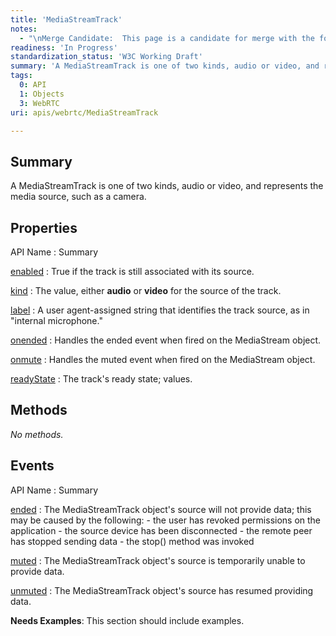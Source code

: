 ```yaml
---
title: 'MediaStreamTrack'
notes:
  - "\nMerge Candidate:  This page is a candidate for merge with the following pages: [[apis/media_capture_and_streams/MediaStreamTrack]] \n\n"
readiness: 'In Progress'
standardization_status: 'W3C Working Draft'
summary: 'A MediaStreamTrack is one of two kinds, audio or video, and represents the media source, such as a camera.'
tags:
  0: API
  1: Objects
  3: WebRTC
uri: apis/webrtc/MediaStreamTrack

---
```

## Summary

A MediaStreamTrack is one of two kinds, audio or video, and represents the media source, such as a camera.

## Properties

API Name
:   Summary

[enabled](/apis/webrtc/MediaStreamTrack/enabled)
:   True if the track is still associated with its source.

[kind](/apis/webrtc/MediaStreamTrack/kind)
:   The value, either **audio** or **video** for the source of the track.

[label](/apis/webrtc/MediaStreamTrack/label)
:   A user agent-assigned string that identifies the track source, as in "internal microphone."

[onended](/apis/webrtc/MediaStreamTrack/onended)
:   Handles the ended event when fired on the MediaStream object.

[onmute](/apis/webrtc/MediaStreamTrack/onmute)
:   Handles the muted event when fired on the MediaStream object.

[readyState](/apis/webrtc/MediaStreamTrack/readyState)
:   The track's ready state; values.

## Methods

*No methods.*

## Events

API Name
:   Summary

[ended](/apis/webrtc/MediaStreamTrack/ended)
:   The MediaStreamTrack object's source will not provide data; this may be caused by the following:
    -   the user has revoked permissions on the application
    -   the source device has been disconnected
    -   the remote peer has stopped sending data
    -   the stop() method was invoked

[muted](/apis/webrtc/MediaStreamTrack/muted)
:   The MediaStreamTrack object's source is temporarily unable to provide data.

[unmuted](/apis/webrtc/MediaStreamTrack/unmuted)
:   The MediaStreamTrack object's source has resumed providing data.

**Needs Examples**: This section should include examples.

